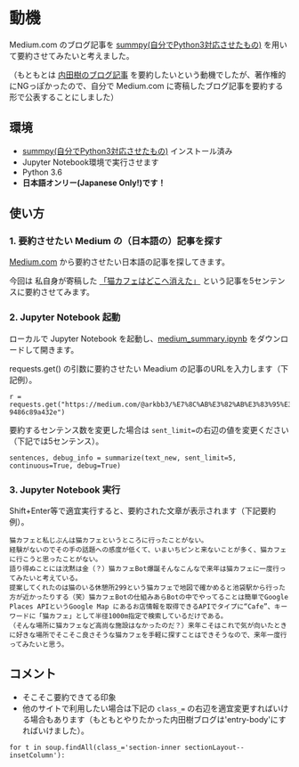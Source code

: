 # 動機

Medium.com のブログ記事を [summpy(自分でPython3対応させたもの)](https://github.com/arkB/summpy) を用いて要約させてみたいと考えました。

（もともとは [内田樹のブログ記事](http://blog.tatsuru.com/) を要約したいという動機でしたが、著作権的にNGっぽかったので、自分で Medium.com に寄稿したブログ記事を要約する形で公表することにしました）

## 環境

* [summpy(自分でPython3対応させたもの)](https://github.com/arkB/summpy) インストール済み
* Jupyter Notebook環境で実行させます
* Python 3.6
* **日本語オンリー(Japanese Only!)です！**

## 使い方

### 1. 要約させたい Medium の（日本語の）記事を探す

[Medium.com](https://medium.com/) から要約させたい日本語の記事を探してきます。

今回は 私自身が寄稿した [「猫カフェはどこへ消えた」](https://medium.com/@arkbb3/%E7%8C%AB%E3%82%AB%E3%83%95%E3%82%A7%E3%81%AF%E3%81%A9%E3%81%93%E3%81%B8%E6%B6%88%E3%81%88%E3%81%9F-9486c89a432e) という記事を5センテンスに要約させてみます。

### 2. Jupyter Notebook 起動

ローカルで Jupyter Notebook を起動し、[medium_summary.ipynb](https://github.com/arkB/medium_summary/blob/master/medium_summary.ipynb) をダウンロードして開きます。

requests.get() の引数に要約させたい Meadium の記事のURLを入力します（下記例）。

```
r = requests.get("https://medium.com/@arkbb3/%E7%8C%AB%E3%82%AB%E3%83%95%E3%82%A7%E3%81%AF%E3%81%A9%E3%81%93%E3%81%B8%E6%B6%88%E3%81%88%E3%81%9F-9486c89a432e")
```

要約するセンテンス数を変更した場合は `sent_limit=`の右辺の値を変更ください（下記では5センテンス）。

```
sentences, debug_info = summarize(text_new, sent_limit=5, continuous=True, debug=True)
```

### 3. Jupyter Notebook 実行

Shift+Enter等で適宜実行すると、要約された文章が表示されます（下記要約例）。

```
猫カフェと私じぶんは猫カフェというところに行ったことがない。
経験がないのでその手の話題への感度が低くて、いまいちピンと来ないことが多く、猫カフェに行こうと思ったことがない。
語り得ぬことには沈黙は金（？）猫カフェBot爆誕そんなこんなで来年は猫カフェに一度行ってみたいと考えている。
提案してくれたのは猫のいる休憩所299という猫カフェで地図で確かめると池袋駅から行った方が近かったりする（笑）猫カフェBotの仕組みあらBotの中でやってることは簡単でGoogle Places APIというGoogle Map にあるお店情報を取得できるAPIでタイプに“Cafe”、キーワードに「猫カフェ」として半径1000m指定で検索しているだけである。
（そんな場所に猫カフェなど高尚な施設はなかったのだ？）来年こそはこれで気が向いたときに好きな場所でそこそこ良さそうな猫カフェを手軽に探すことはできそうなので、来年一度行ってみたいと思う。
```

## コメント

* そこそこ要約できてる印象
* 他のサイトで利用したい場合は下記の `class_=` の右辺を適宜変更すればいける場合もあります（もともとやりたかった内田樹ブログは'entry-body'にすればいけました）。

```
for t in soup.findAll(class_='section-inner sectionLayout--insetColumn'):
```
